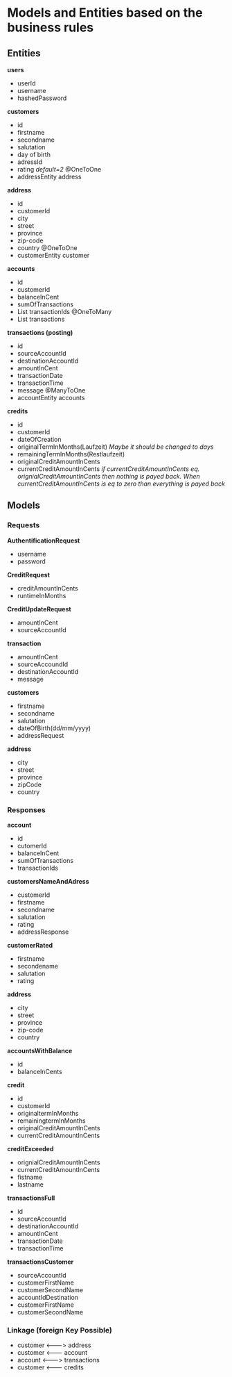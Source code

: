 # Models and Entities based on the business rules

## Entities

**users**
* userId
* username
* hashedPassword

**customers** 
* id
* firstname
* secondname
* salutation
* day of birth
* adressId
* rating *default=2*
@OneToOne
* addressEntity address

**address**
* id
* customerId
* city
* street
* province
* zip-code
* country
@OneToOne
* customerEntity customer

**accounts**
* id
* customerId
* balanceInCent
* sumOfTransactions
* List<String> transactionIds
@OneToMany
* List<TransactionsEntity> transactions

**transactions (posting)**
* id
* sourceAccountId
* destinationAccountId
* amountInCent
* transactionDate
* transactionTime
* message
@ManyToOne
* accountEntity accounts

**credits**
* id
* customerId
* dateOfCreation
* originalTermInMonths(Laufzeit) *Maybe it should be changed to days*
* remainingTermInMonths(Restlaufzeit)
* originalCreditAmountInCents
* currentCreditAmountInCents *if currentCreditAmountInCents eq. orignialCreditAmountInCents then nothing is payed back. When currentCreditAmountInCents is eq to zero than everything is payed back*


## Models 
### Requests

**AuthentificationRequest**
* username
* password

**CreditRequest**
* creditAmountInCents
* runtimeInMonths

**CreditUpdateRequest**
* amountInCent
* sourceAccountId


**transaction**
* amountInCent
* sourceAccoundId
* destinationAccountId
* message

**customers**
* firstname
* secondname
* salutation
* dateOfBirth(dd/mm/yyyy)
* addressRequest

**address**
* city 
* street
* province
* zipCode
* country


### Responses

**account**
* id
* cutomerId
* balanceInCent
* sumOfTransactions
* transactionIds


**customersNameAndAdress**
* customerId
* firstname
* secondname
* salutation
* rating
* addressResponse

**customerRated**
* firstname
* secondename
* salutation
* rating

**address**
* city
* street
* province
* zip-code
* country

**accountsWithBalance**
* id
* balanceInCents

**credit**
* id
* customerId
* originaltermInMonths
* remainingtermInMonths
* originalCreditAmountInCents
* currentCreditAmountInCents

**creditExceeded**
* orignialCreditAmountInCents
* currentCreditAmountInCents
* fistname
* lastname

**transactionsFull**
* id
* sourceAccountId
* destinationAccountId
* amountInCent
* transactionDate
* transactionTime

**transactionsCustomer**
* sourceAccountId
* customerFirstName
* customerSecondName
* accountIdDestination
* customerFirstName
* customerSecondName

### Linkage (foreign Key Possible)

* customer  <---> address 
* customer  <---  account
* account   <---> transactions
* customer  <---  credits

